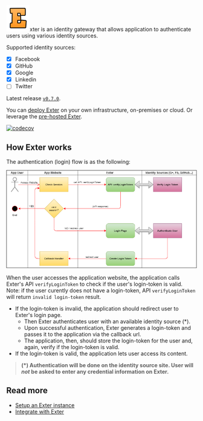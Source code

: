 ![Exter icon](docs/icons/exter_icon.png)xter is an identity gateway that allows application to authenticate users using various identity sources.

Supported identity sources:

- [x] Facebook
- [x] GitHub
- [x] Google
- [x] Linkedin
- [ ] Twitter

Latest release [`v0.7.0`](RELEASE-NOTES.md).

You can [deploy Exter](BuildAndRun.md) on your own infrastructure, on-premises or cloud. Or leverage the [pre-hosted Exter](https://btnguyen2k.github.io/exter/).

[![codecov](https://codecov.io/gh/btnguyen2k/exter/branch/master/graph/badge.svg?token=4HRLXGOB2M)](https://codecov.io/gh/btnguyen2k/exter)

## How Exter works

The authentication (login) flow is as the following:

![Exter Integration Flow](docs/Exter_flow_1.png)

When the user accesses the application website, the application calls Exter's API `verifyLoginToken` to check if the user's login-token is valid. Note: if the user curently does not have a login-token, API `verifyLoginToken` will return `invalid login-token` result.

- If the login-token is invalid, the application should redirect user to Exter's login page.
    - Then Exter authenticates user with an available identity source (*).
    - Upon successful authentication, Exter generates a login-token and passes it to the application via the callback url.
    - The application, then, should store the login-token for the user and, again, verify if the login-token is valid.
- If the login-token is valid, the application lets user access its content.

> **(*) Authentication will be done on the identity source site. User will _not_ be asked to enter any credential information on Exter.**

## Read more

- [Setup an Exter instance](BuildAndRun.md)
- [Integrate with Exter](Integration.md)
